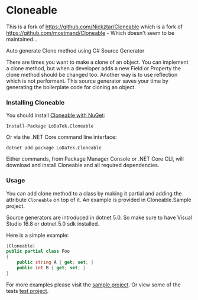 # Cloneable

This is a fork of https://github.com/Nickztar/Cloneable which is a fork of https://github.com/mostmand/Cloneable - Which doesn't seem to be maintained...

Auto generate Clone method using C# Source Generator

There are times you want to make a clone of an object. You can implement a clone method, but when a developer adds a new Field or Property the clone method should be changed too. Another way is to use reflection which is not performant. 
This source generator saves your time by generating the boilerplate code for cloning an object.

### Installing Cloneable
You should install [Cloneable with NuGet](https://www.nuget.org/packages/Cloneable.Generator):

    Install-Package LoDaTek.Cloneable
    
Or via the .NET Core command line interface:

    dotnet add package LoDaTek.Cloneable

Either commands, from Package Manager Console or .NET Core CLI, will download and install Cloneable and all required dependencies.

### Usage

You can add clone method to a class by making it partial and adding the attribute `Cloneable` on top of it. An example is provided in Cloneable.Sample project.

Source generators are introduced in dotnet 5.0. So make sure to have Visual Studio 16.8 or dotnet 5.0 sdk installed.

Here is a simple example:

```csharp
[Cloneable]
public partial class Foo
{
    public string A { get; set; }
    public int B { get; set; }
}
```

For more examples please visit the [sample project](https://github.com/Nickztar/Cloneable/tree/master/Cloneable.Sample).
Or view some of the tests [test project](https://github.com/Nickztar/Cloneable/tree/master/Cloneable.Test).
